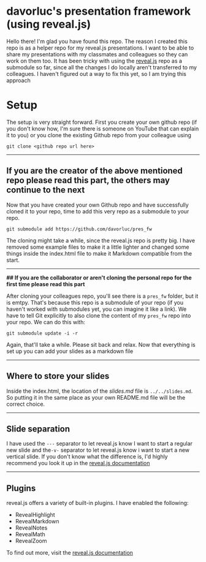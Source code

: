 # davorluc's presentation framework (using reveal.js)
Hello there! I'm glad you have found this repo. The reason I created this repo is as a helper repo for my reveal.js presentations. I want to be able to share my presentations with my classmates and colleagues so they can work on them too. It has been tricky with using the [reveal.js](https://github.com/hakimel/reveal.js) repo as a submodule so far, since all the changes I do locally aren't transferred to my colleagues. I haven't figured out a way to fix this yet, so I am trying this approach

# Setup
The setup is very straight forward. First you create your own github repo (if you don't know how, I'm sure there is someone on YouTube that can explain it to you) or you clone the existing Github repo from your colleague using

```
git clone <github repo url here>
```

---

## **If you are the creator of the above mentioned repo please read this part, the others may continue to the next**

Now that you have created your own Github repo and have successfully cloned it to your repo, time to add this very repo as a submodule to your repo.

```
git submodule add https://github.com/davorluc/pres_fw
```

The cloning might take a while, since the reveal.js repo is pretty big. I have removed some example files to make it a little lighter and changed some things inside the index.html file to make it Markdown compatible from the start.

---

**## If you are the collaborator or aren't cloning the personal repo for the first time please read this part**

After cloning your colleagues repo, you'll see there is a `pres_fw` folder, but it is emtpy. That's because this repo is a submodule of your repo (if you haven't worked with submodules yet, you can imagine it like a link). We have to tell Git explicitly to also clone the content of my `pres_fw` repo into your repo. We can do this with:

```
git submodule update -i -r
```

Again, that'll take a while. Please sit back and relax. Now that everything is set up you can add your slides as a markdown file

---

## Where to store your slides

Inside the index.html, the location of the *slides.md* file is `../../slides.md`. So putting it in the same place as your own README.md file will be the correct choice.

---

## Slide separation

I have used the `---` separator to let reveal.js know I want to start a regular new slide and the`-v-` separator to let reveal.js know i want to start a new vertical slide. If you don't know what the difference is, I'd highly recommend you look it up in the [reveal.js documentation](https://revealjs.com/vertical-slides/)

---

## Plugins

reveal.js offers a variety of built-in plugins. I have enabled the following:
- RevealHighlight
- RevealMarkdown
- RevealNotes
- RevealMath
- RevealZoom

To find out more, visit the [reveal.js documentation](https://revealjs.com)
